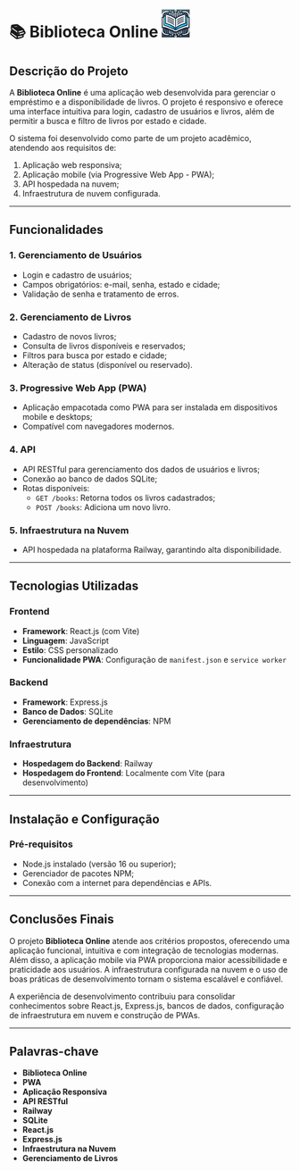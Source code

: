 # 📚 Biblioteca Online ![Biblioteca Online Logo](./frontend/public/logo50.png)

## **Descrição do Projeto**
A **Biblioteca Online** é uma aplicação web desenvolvida para gerenciar o empréstimo e a disponibilidade de livros. O projeto é responsivo e oferece uma interface intuitiva para login, cadastro de usuários e livros, além de permitir a busca e filtro de livros por estado e cidade.

O sistema foi desenvolvido como parte de um projeto acadêmico, atendendo aos requisitos de:
1. Aplicação web responsiva;
2. Aplicação mobile (via Progressive Web App - PWA);
3. API hospedada na nuvem;
4. Infraestrutura de nuvem configurada.

---

## **Funcionalidades**

### **1. Gerenciamento de Usuários**
- Login e cadastro de usuários;
- Campos obrigatórios: e-mail, senha, estado e cidade;
- Validação de senha e tratamento de erros.

### **2. Gerenciamento de Livros**
- Cadastro de novos livros;
- Consulta de livros disponíveis e reservados;
- Filtros para busca por estado e cidade;
- Alteração de status (disponível ou reservado).

### **3. Progressive Web App (PWA)**
- Aplicação empacotada como PWA para ser instalada em dispositivos mobile e desktops;
- Compatível com navegadores modernos.

### **4. API**
- API RESTful para gerenciamento dos dados de usuários e livros;
- Conexão ao banco de dados SQLite;
- Rotas disponíveis:
  - `GET /books`: Retorna todos os livros cadastrados;
  - `POST /books`: Adiciona um novo livro.

### **5. Infraestrutura na Nuvem**
- API hospedada na plataforma Railway, garantindo alta disponibilidade.

---

## **Tecnologias Utilizadas**

### **Frontend**
- **Framework**: React.js (com Vite)
- **Linguagem**: JavaScript
- **Estilo**: CSS personalizado
- **Funcionalidade PWA**: Configuração de `manifest.json` e `service worker`

### **Backend**
- **Framework**: Express.js
- **Banco de Dados**: SQLite
- **Gerenciamento de dependências**: NPM

### **Infraestrutura**
- **Hospedagem do Backend**: Railway
- **Hospedagem do Frontend**: Localmente com Vite (para desenvolvimento)

---

## **Instalação e Configuração**

### **Pré-requisitos**
- Node.js instalado (versão 16 ou superior);
- Gerenciador de pacotes NPM;
- Conexão com a internet para dependências e APIs.

---

## **Conclusões Finais**
O projeto **Biblioteca Online** atende aos critérios propostos, oferecendo uma aplicação funcional, intuitiva e com integração de tecnologias modernas. Além disso, a aplicação mobile via PWA proporciona maior acessibilidade e praticidade aos usuários. A infraestrutura configurada na nuvem e o uso de boas práticas de desenvolvimento tornam o sistema escalável e confiável.

A experiência de desenvolvimento contribuiu para consolidar conhecimentos sobre React.js, Express.js, bancos de dados, configuração de infraestrutura em nuvem e construção de PWAs.

---

## **Palavras-chave**
- **Biblioteca Online**
- **PWA**
- **Aplicação Responsiva**
- **API RESTful**
- **Railway**
- **SQLite**
- **React.js**
- **Express.js**
- **Infraestrutura na Nuvem**
- **Gerenciamento de Livros**
